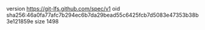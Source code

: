 version https://git-lfs.github.com/spec/v1
oid sha256:46a0fa77afc7b294ec6b7da29bead55c6425fcb7d5083e47353b38b3e121859e
size 1498
